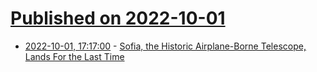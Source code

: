 # [Published on 2022-10-01](index.md)

* [2022-10-01, 17:17:00](https://science.slashdot.org/story/22/10/01/0110250/sofia-the-historic-airplane-borne-telescope-lands-for-the-last-time?utm_source=rss1.0mainlinkanon&utm_medium=feed) - [Sofia, the Historic Airplane-Borne Telescope, Lands For the Last Time](https://science.slashdot.org/story/22/10/01/0110250/sofia-the-historic-airplane-borne-telescope-lands-for-the-last-time?utm_source=rss1.0mainlinkanon&utm_medium=feed)
